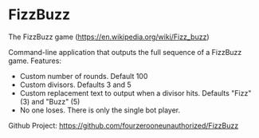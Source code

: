 FizzBuzz
========

The FizzBuzz game (https://en.wikipedia.org/wiki/Fizz_buzz)

Command-line application that outputs the full sequence of a FizzBuzz game. Features:
* Custom number of rounds. Default 100
* Custom divisors. Defaults 3 and 5
* Custom replacement text to output when a divisor hits. Defaults "Fizz" (3) and "Buzz" (5)
* No one loses. There is only the single bot player.

Github Project: https://github.com/fourzerooneunauthorized/FizzBuzz
